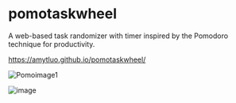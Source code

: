 # pomotaskwheel
A web-based task randomizer with timer inspired by the Pomodoro technique for productivity.

https://amytluo.github.io/pomotaskwheel/

![Pomoimage1](https://github.com/user-attachments/assets/a1496112-e6de-4ee1-a323-dbd6a3a7ff28)

![image](https://github.com/user-attachments/assets/637dbf6a-c03e-45fb-a5f8-298dd4f8dbcb)

